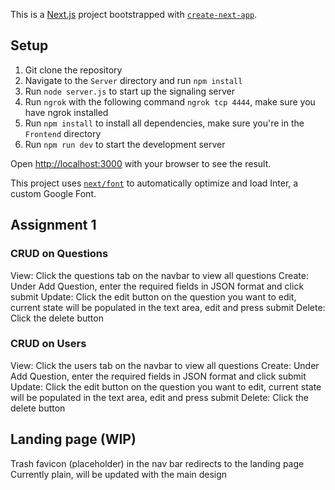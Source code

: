 This is a [Next.js](https://nextjs.org/) project bootstrapped with [`create-next-app`](https://github.com/vercel/next.js/tree/canary/packages/create-next-app).

## Setup

1. Git clone the repository
2. Navigate to the `Server` directory and run `npm install`
3. Run `node server.js` to start up the signaling server
4. Run `ngrok` with the following command `ngrok tcp 4444`, make sure you have ngrok installed
5. Run `npm install` to install all dependencies, make sure you're in the `Frontend` directory
6. Run `npm run dev` to start the development server

Open [http://localhost:3000](http://localhost:3000) with your browser to see the result.

This project uses [`next/font`](https://nextjs.org/docs/basic-features/font-optimization) to automatically optimize and load Inter, a custom Google Font.

## Assignment 1

### CRUD on Questions

View: Click the questions tab on the navbar to view all questions
Create: Under Add Question, enter the required fields in JSON format and click submit
Update: Click the edit button on the question you want to edit, current state will be populated in the text area, edit and press submit
Delete: Click the delete button

### CRUD on Users

View: Click the users tab on the navbar to view all questions
Create: Under Add Question, enter the required fields in JSON format and click submit
Update: Click the edit button on the question you want to edit, current state will be populated in the text area, edit and press submit
Delete: Click the delete button

## Landing page (WIP)

Trash favicon (placeholder) in the nav bar redirects to the landing page
Currently plain, will be updated with the main design
